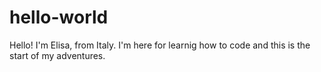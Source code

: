 # hello-world

Hello!
I'm Elisa, from Italy.
I'm here for learnig how to code and this is the start of my adventures.

